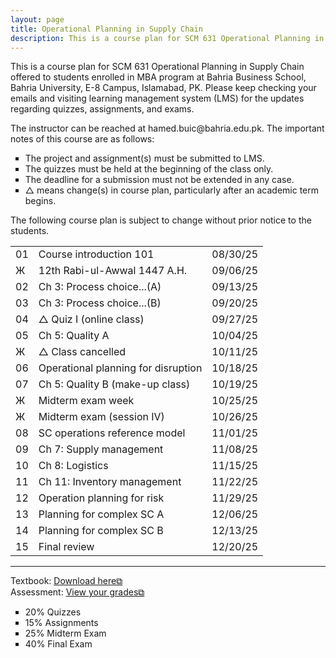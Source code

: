 ```yaml
---
layout: page
title: Operational Planning in Supply Chain
description: This is a course plan for SCM 631 Operational Planning in Supply Chain.
---
```

This is a course plan for SCM 631 Operational Planning in Supply Chain offered to students enrolled in MBA program at Bahria Business School, Bahria University, E-8 Campus, Islamabad, PK. Please keep checking your emails and visiting learning management system (LMS) for the updates regarding quizzes, assignments, and exams.
<p>The instructor can be reached at hamed.buic@bahria.edu.pk. The important notes of this course are as follows:</p>

<ul style="list-style-type:square;">
  <li>The project and assignment(s) must be submitted to LMS.</li>
  <li>The quizzes must be held at the beginning of the class only.</li>
  <li>The deadline for a submission must not be extended in any case.</li>
  <li>△ means change(s) in course plan, particularly after an academic term begins.</li>
 </ul>

The following course plan is subject to change without prior notice to the students.

<table>
  <tr>
    <td>01</td>
    <td>Course introduction 101</td>
    <td>08/30/25</td>
  </tr>
  <tr>
    <td>Ж</td>
    <td>12th Rabi-ul-Awwal 1447 A.H.</td>
    <td>09/06/25</td>
  </tr>
  <tr>
    <td>02</td>
    <td>Ch 3: Process choice...(A)</td>
    <td>09/13/25</td>
  </tr>
  <tr>
    <td>03</td>
    <td>Ch 3: Process choice...(B)</td>
    <td>09/20/25</td>
  </tr>
  <tr>
    <td>04</td>
    <td>△ Quiz I (online class)</td>
    <td>09/27/25</td>
  </tr>
  <tr>
    <td>05</td>
    <td>Ch 5: Quality A</td>
    <td>10/04/25</td>
  </tr>
  <tr>
    <td>Ж</td>
    <td>△ Class cancelled</td>
    <td>10/11/25</td>
  </tr>
  <tr>
    <td>06</td>
    <td>Operational planning for disruption</td>
    <td>10/18/25</td>
  </tr>
  <tr>
   <td>07</td>
    <td>Ch 5: Quality B (make-up class)</td>
    <td>10/19/25</td>
  </tr>
  <tr>
  <td>Ж</td>
  <td>Midterm exam week</td>
  <td>10/25/25</td>
  </tr>
  <tr>
  <td>Ж</td>
  <td>Midterm exam (session IV)</td>
  <td>10/26/25</td>
  </tr>
  <tr>
    <td>08</td>
    <td>SC operations reference model</td>
    <td>11/01/25</td>
  </tr>
  <tr>
    <td>09</td>
    <td>Ch 7: Supply management</td>
    <td>11/08/25</td>
  </tr>
  <tr>
    <td>10</td>
    <td>Ch 8: Logistics</td>
    <td>11/15/25</td>
  </tr>
  <tr>
    <td>11</td>
    <td>Ch 11: Inventory management</td>
    <td>11/22/25</td>
  </tr>
  <tr>
    <td>12</td>
    <td>Operation planning for risk</td>
    <td>11/29/25</td>
  </tr>
  <tr>
    <td>13</td>
    <td>Planning for complex SC A</td>
    <td>12/06/25</td>
  </tr>
  <tr>
    <td>14</td>
    <td>Planning for complex SC B</td>
    <td>12/13/25</td>
  </tr>
  <tr>
    <td>15</td>
    <td>Final review</td>
    <td>12/20/25</td>
  </tr>
</table>

<hr class="solid">

Textbook: <a href="https://drive.google.com/file/d/1qLwA6FHoct-CXmYY32mepHPQ6QWmptT7" target="_blank" rel="noopener noreferrer">Download here&#x29c9;</a><br/>
Assessment: <a href="https://drive.google.com/file/d/1Gd90vbP7Qr42tVlNzhCnE__FpO-nrfzF" target="_blank" rel="noopener noreferrer">View your grades&#x29c9;</a>
  <ul style="list-style-type:square;">
   <li>20% Quizzes</li>
   <li>15% Assignments</li>
   <li>25% Midterm Exam</li>
   <li>40% Final Exam</li>
  </ul>
